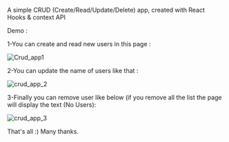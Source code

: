 A simple CRUD (Create/Read/Update/Delete) app, created with React Hooks & context API
 
 Demo : 
 
 
 1-You can create and read new users in this page : 
 
 ![Crud_app1](https://user-images.githubusercontent.com/71443545/131653249-34314104-9fc0-4f1e-92b5-719d1e999184.png)
 
 2-You can update the name of users like that : 
 
 ![crud_app_2](https://user-images.githubusercontent.com/71443545/131653356-d81d000e-12bf-41f8-af1a-4b3d834d6d01.png)

3-Finally you can remove user like below (if you remove all the list the page will display the text (No Users):

![crud_app_3](https://user-images.githubusercontent.com/71443545/131653482-5efa602a-ddba-445c-97a9-dd7241a5391f.png)



That's all :)
Many thanks.
 
 
